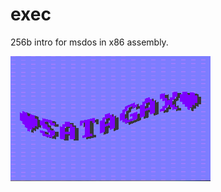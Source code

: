# exec
256b intro for msdos in x86 assembly.

![alt text](https://github.com/aolvos/exec/blob/main/EXEC.PNG)
